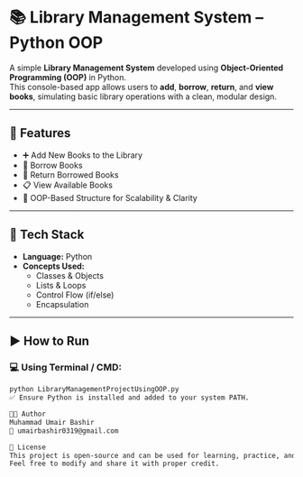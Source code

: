 # 📚 **Library Management System – Python OOP**

A simple **Library Management System** developed using **Object-Oriented Programming (OOP)** in Python.  
This console-based app allows users to **add**, **borrow**, **return**, and **view books**, simulating basic library operations with a clean, modular design.

---

## 🧩 Features

- ➕ Add New Books to the Library  
- 📖 Borrow Books  
- 🔁 Return Borrowed Books  
- 📋 View Available Books  
- 🧠 OOP-Based Structure for Scalability & Clarity

---

## 🧱 Tech Stack

- **Language:** Python  
- **Concepts Used:**  
  - Classes & Objects  
  - Lists & Loops  
  - Control Flow (if/else)  
  - Encapsulation

---

## ▶️ How to Run

### 💻 Using Terminal / CMD:
```bash
python LibraryManagementProjectUsingOOP.py
✅ Ensure Python is installed and added to your system PATH.

👨‍💻 Author
Muhammad Umair Bashir
📧 umairbashir0319@gmail.com

🪪 License
This project is open-source and can be used for learning, practice, and educational purposes.
Feel free to modify and share it with proper credit.
